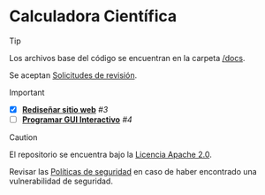 # Calculadora Científica
> [!TIP]
> Los archivos base del código se encuentran en la carpeta [/docs](https://github.com/EzeGamer135/calculadora-cientifica-multiplataforma/tree/main/docs).
> 
> Se aceptan [Solicitudes de revisión](https://github.com/EzeGamer135/calculadora-cientifica/pulls).

> [!IMPORTANT]
> - [x] [**Rediseñar sitio web**](https://github.com/EzeGamer135/calculadora-cientifica-avanzada/issues/3) _#3_
> - [ ] [**Programar GUI Interactivo**](https://github.com/EzeGamer135/calculadora-cientifica-avanzada/issues/4) _#4_

> [!CAUTION]
> El repositorio se encuentra bajo la [Licencia Apache 2.0](https://github.com/EzeGamer135/calculadora-cientifica?tab=Apache-2.0-1-ov-file#readme).
> 
> Revisar las [Políticas de seguridad](https://github.com/EzeGamer135/calculadora-cientifica-avanzada/blob/main/SECURITY.md) en caso de haber encontrado una vulnerabilidad de seguridad.
